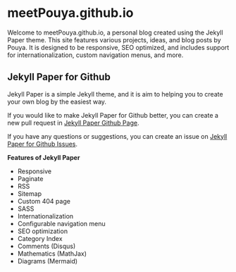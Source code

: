 # meetPouya.github.io

Welcome to meetPouya.github.io, a personal blog created using the Jekyll Paper theme. This site features various projects, ideas, and blog posts by Pouya. It is designed to be responsive, SEO optimized, and includes support for internationalization, custom navigation menus, and more.

## Jekyll Paper for Github

Jekyll Paper is a simple Jekyll theme, and it is aim to helping you to create your own blog by the easiest way.

If you would like to make Jekyll Paper for Github better, you can create a new pull request in [Jekyll Paper Github Page][jekyll-paper-github].

If you have any questions or suggestions, you can create an issue on [Jekyll Paper for Github Issues][jekyll-paper-github-issues].

[jekyll-paper]: https://github.com/ghosind/Jekyll-Paper
[jekyll-paper-github]: https://github.com/ghosind/Jekyll-Paper-Github
[jekyll-paper-github-issues]: https://github.com/ghosind/Jekyll-Paper-Github/issues

**Features of Jekyll Paper**

- Responsive
- Paginate
- RSS
- Sitemap
- Custom 404 page
- SASS
- Internationalization
- Configurable navigation menu
- SEO optimization
- Category Index
- Comments (Disqus)
- Mathematics (MathJax)
- Diagrams (Mermaid)

